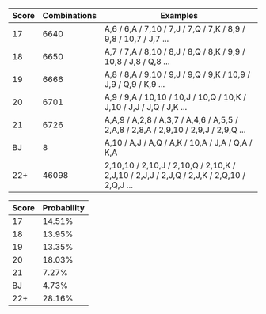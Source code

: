| Score | Combinations | Examples                                                                                 |
| ----- | ------------ | ---------------------------------------------------------------------------------------- |
| 17    | 6640         | A,6 / 6,A / 7,10 / 7,J / 7,Q / 7,K / 8,9 / 9,8 / 10,7 / J,7 ...                          |
| 18    | 6650         | A,7 / 7,A / 8,10 / 8,J / 8,Q / 8,K / 9,9 / 10,8 / J,8 / Q,8 ...                          |
| 19    | 6666         | A,8 / 8,A / 9,10 / 9,J / 9,Q / 9,K / 10,9 / J,9 / Q,9 / K,9 ...                          |
| 20    | 6701         | A,9 / 9,A / 10,10 / 10,J / 10,Q / 10,K / J,10 / J,J / J,Q / J,K ...                      |
| 21    | 6726         | A,A,9 / A,2,8 / A,3,7 / A,4,6 / A,5,5 / 2,A,8 / 2,8,A / 2,9,10 / 2,9,J / 2,9,Q ...       |
| BJ    | 8            | A,10 / A,J / A,Q / A,K / 10,A / J,A / Q,A / K,A                                          |
| 22+   | 46098        | 2,10,10 / 2,10,J / 2,10,Q / 2,10,K / 2,J,10 / 2,J,J / 2,J,Q / 2,J,K / 2,Q,10 / 2,Q,J ... |

| Score | Probability |
| ----- | ----------- |
| 17    | 14.51%      |
| 18    | 13.95%      |
| 19    | 13.35%      |
| 20    | 18.03%      |
| 21    | 7.27%       |
| BJ    | 4.73%       |
| 22+   | 28.16%      |
